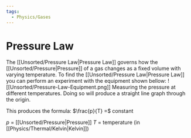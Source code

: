 ```yaml
---
tags:
  - Physics/Gases
---
```

# Pressure Law
The [[Unsorted/Pressure Law|Pressure Law]] governs how the [[Unsorted/Pressure|Pressure]] of a gas changes as a fixed volume with varying temperature.
To find the [[Unsorted/Pressure Law|Pressure Law]] you can perform an experiment with the equipment shown bellow:
![[Unsorted/Pressure-Law-Equipment.png]]
Measuring the pressure at different temperatures. Doing so will produce a straight line graph through the origin.

This produces the formula:
$\frac{p}{T} =$ constant

$p$ = [[Unsorted/Pressure|Pressure]]
$T$ = temperature (in [[Physics/Thermal/Kelvin|Kelvin]])